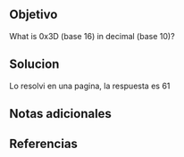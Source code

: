 ## Objetivo
What is 0x3D (base 16) in decimal (base 10)?

## Solucion
Lo resolvi en una pagina, la respuesta es 61
## Notas adicionales

## Referencias